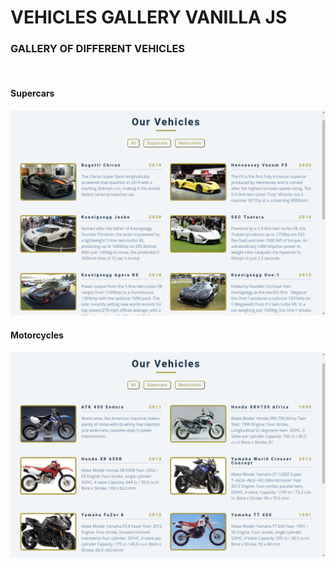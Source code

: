 # VEHICLES GALLERY VANILLA JS

### GALLERY OF DIFFERENT VEHICLES

<br>

#### Supercars

<img  src='./images/spercarshot.png ' >

<br>

#### Motorcycles

<img src='./images/moto/motos.png ' >
